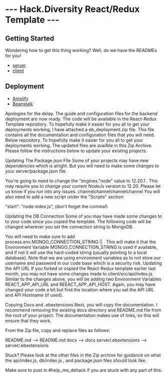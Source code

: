 # --- Hack.Diversity React/Redux Template ---

## Getting Started
Wondering how to get this thing working? Well, do we have the READMEs for you!
- [server](server/README.md)
- [client](client/README.md)

## Deployment
-  [Amplify](/docs/amplify/README.md)
-  [Beanstalk](/docs/beanstalk/README.md)


Apologies for the delay. The guide and configuration files for the backend deployment are now ready. The code will be available in the React-Redux Template repository. To hopefully make it easier for you all to get your deployments working, I have attached a eb_deployment.zip file. This file contains all the documentation and configuration files that you will need. Below  repository. To hopefully make it easier for you all to get your deployments working, The updated files are availble in this Zip Archive. Please follow the instructions below to update your existing projects.

Updating The Package.json FIle
Some of your projects may have new dependencies which is alright. But you will need to make some changes to your server/package.json file.

You're going to need to change the "engines."node" value to 12.20.1 . This may require you to change your current NodeJs version to 12.20. Please let us know if you run into any issues.
channelchannelchannelchannel
You will also need to add a new script under the "Scripts" section:

"start": "node index.js", (don't forget the comma!)


Updating the DB Connection
Some of you may have made some changes to to your code since you copied the template. The following code will be changed wherever you set the connection string to MongoDB.



You will need to make sure to add process.env.MONGO_CONNECTION_STRING || <your original string>. This will make it that the Environment Variable MONGO_CONNECTION_STRING is used if available, and if not it will use the hard-coded string (usually pointing to a local database). Note that we are using environment variables as to not store our username and password in our code base which is a security risk.
Updating the API URL
If you forked or copied the React-Redux template earlier last month, you may not have some changes made to client/src/api/index.js. Similar to the changes above, you will be adding two Environment Variables REACT_APP_API_URL and REEACT_APP_API_HOST. Again, you may have changed your code a bit but find the location where you set the API URL and API Hostname (if used).


Copying Docs and .ebextensions
Next, you will copy the documentation. I recommend removing the existing docs directory and README.md file from the root of your project. The documentation makes use of links, so this will ensure that they work.

From the Zip file, copy and replace files as follows:

README.md --> README.md
docs --> docs
server/.ebextensions --> server/.ebextensions


Stuck?
Please look at the other files in the Zip archive for guidance on what the api/index.js, db/index.js , and package.json files should look like.

Make sure to post in #help_me_dehack if you are stuck with any part of this.
